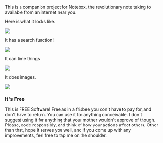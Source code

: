 This is a companion project for Notebox, the revolutionary note taking to
available from an internet near you.

Here is what it looks like.

![](https://raw2.github.com/blakefrost/notebox_web/master/screenshots/2014/02/06/18:17:14.png)

It has a search function!

![](https://raw2.github.com/blakefrost/notebox_web/master/screenshots/2014/02/06/18:18:23.png)

It can time things

![](https://raw2.github.com/blakefrost/notebox_web/master/screenshots/2014/02/06/18:19:43.png)

It does images.

![](https://raw2.github.com/blakefrost/notebox_web/master/screenshots/2014/02/06/18:20:13.png)

### It's Free

This is FREE Software! Free as in a frisbee you don't have to pay for, and
don't have to return. You can use it for anything conceivable. I don't suggest
using it for anything that your mother wouldn't approve of though. Please, code
responsibly, and think of how your actions affect others. Other than that, hope
it serves you well, and if you come up with any improvements, feel free to tap
me on the shoulder.
